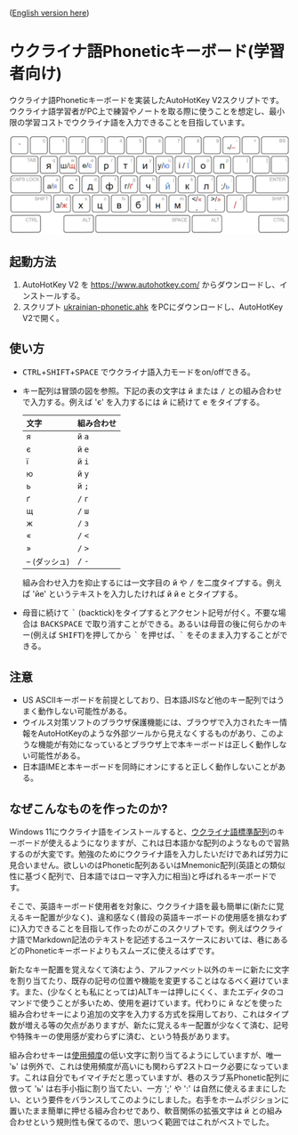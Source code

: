 ([English version here](./README.md))

# ウクライナ語Phoneticキーボード(学習者向け)

ウクライナ語Phoneticキーボードを実装したAutoHotKey V2スクリプトです。ウクライナ語学習者がPC上で練習やノートを取る際に使うことを想定し、最小限の学習コストでウクライナ語を入力できることを目指しています。

![Keyboard Layout](./layout.png?raw=true "Keyboard Layout")

## 起動方法

1. AutoHotKey V2 を https://www.autohotkey.com/ からダウンロードし、インストールする。
2. スクリプト [ukrainian-phonetic.ahk](./ukrainian-phonetic.ahk?raw=true "ukrainian-phonetic.ahk") をPCにダウンロードし、AutoHotKey V2で開く。

## 使い方

* <kbd>CTRL</kbd>+<kbd>SHIFT</kbd>+<kbd>SPACE</kbd> でウクライナ語入力モードをon/offできる。

* キー配列は冒頭の図を参照。下記の表の文字は <kbd>й</kbd> または <kbd>/</kbd> との組み合わせで入力する。例えば 'є' を入力するには <kbd>й</kbd> に続けて <kbd>е</kbd> をタイプする。

  |文字|組み合わせ|
  |---|---|
  |я|<kbd>й</kbd> <kbd>а</kbd>|
  |є|<kbd>й</kbd> <kbd>е</kbd>|
  |ї|<kbd>й</kbd> <kbd>і</kbd>|
  |ю|<kbd>й</kbd> <kbd>у</kbd>|
  |ь|<kbd>й</kbd> <kbd>;</kbd>|
  |ґ|<kbd>/</kbd> <kbd>г</kbd>|
  |щ|<kbd>/</kbd> <kbd>ш</kbd>|
  |ж|<kbd>/</kbd> <kbd>з</kbd>|
  |«|<kbd>/</kbd> <kbd><</kbd>|
  |»|<kbd>/</kbd> <kbd>></kbd>|
  |– (ダッシュ)|<kbd>/</kbd> <kbd>-</kbd>|
  
  組み合わせ入力を抑止するには一文字目の <kbd>й</kbd> や <kbd>/</kbd> を二度タイプする。例えば 'йе' というテキストを入力したければ <kbd>й</kbd> <kbd>й</kbd> <kbd>е</kbd> とタイプする。

* 母音に続けて <kbd>\`</kbd> (backtick)をタイプするとアクセント記号が付く。不要な場合は <kbd>BACKSPACE</kbd> で取り消すことができる。あるいは母音の後に何らかのキー(例えば <kbd>SHIFT</kbd>)を押してから <kbd>\`</kbd> を押せば、<kbd>\`</kbd> をそのまま入力することができる。

## 注意

* US ASCIIキーボードを前提としており、日本語JISなど他のキー配列ではうまく動作しない可能性がある。
* ウイルス対策ソフトのブラウザ保護機能には、ブラウザで入力されたキー情報をAutoHotKeyのような外部ツールから見えなくするものがあり、このような機能が有効になっているとブラウザ上で本キーボードは正しく動作しない可能性がある。
* 日本語IMEと本キーボードを同時にオンにすると正しく動作しないことがある。

## なぜこんなものを作ったのか?

Windows 11にウクライナ語をインストールすると、[ウクライナ語標準配列](http://kbdlayout.info/KBDUR1/)のキーボードが使えるようになりますが、これは日本語かな配列のようなもので習熟するのが大変です。勉強のためにウクライナ語を入力したいだけであれば労力に見合いません。欲しいのはPhonetic配列あるいはMnemonic配列(英語との類似性に基づく配列で、日本語ではローマ字入力に相当)と呼ばれるキーボードです。

そこで、英語キーボード使用者を対象に、ウクライナ語を最も簡単に(新たに覚えるキー配置が少なく)、違和感なく(普段の英語キーボードの使用感を損なわずに)入力できることを目指して作ったのがこのスクリプトです。例えばウクライナ語でMarkdown記法のテキストを記述するユースケースにおいては、巷にあるどのPhoneticキーボードよりもスムーズに使えるはずです。

新たなキー配置を覚えなくて済むよう、アルファベット以外のキーに新たに文字を割り当てたり、既存の記号の位置や機能を変更することはなるべく避けています。また、(少なくとも私にとっては)ALTキーは押しにくく、またエディタのコマンドで使うことが多いため、使用を避けています。代わりに <kbd>й</kbd> などを使った組み合わせキーにより追加の文字を入力する方式を採用しており、これはタイプ数が増える等の欠点がありますが、新たに覚えるキー配置が少なくて済む、記号や特殊キーの使用感が変わらずに済む、という特長があります。

組み合わせキーは[使用頻度](https://www.sttmedia.com/characterfrequency-ukrainian)の低い文字に割り当てるようにしていますが、唯一 'ь' は例外で、これは使用頻度が高いにも関わらず2ストローク必要になっています。これは自分でもイマイチだと思っていますが、巷のスラブ系Phonetic配列に倣って 'ь' は右手小指に割り当てたい、一方 ';' や ':' は自然に使えるままにしたい、という要件をバランスしてこのようにしました。右手をホームポジションに置いたまま簡単に押せる組み合わせであり、軟音関係の拡張文字は <kbd>й</kbd> との組み合わせという規則性も保てるので、思いつく範囲ではこれがベストでした。